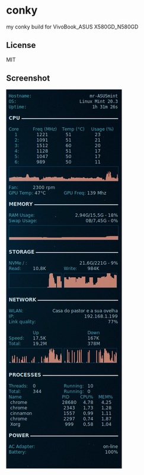 # conky

my conky build for VivoBook_ASUS X580GD_N580GD 

## License
MIT

## Screenshot
![Conky preview](/preview.png "conky preview")
